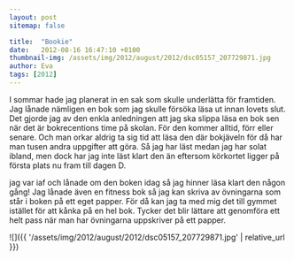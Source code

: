```yaml
---
layout: post
sitemap: false

title:  "Bookie"
date:   2012-08-16 16:47:10 +0100
thumbnail-img: /assets/img/2012/august/2012/dsc05157_207729871.jpg
author: Eva
tags: [2012]
---
```


I sommar hade jag planerat in en sak som skulle underlätta för framtiden. Jag lånade nämligen en bok som jag skulle försöka läsa ut innan lovets slut. Det gjorde jag av den enkla anledningen att jag ska slippa läsa en bok sen när det är bokrecentions time på skolan. För den kommer alltid, förr eller senare. Och man orkar aldrig ta sig tid att läsa den där bokjäveln för då har man tusen andra uppgifter att göra. Så jag har läst medan jag har solat ibland, men dock har jag inte läst klart den än eftersom körkortet ligger på första plats nu fram till dagen D. 

jag var iaf och lånade om den boken idag så jag hinner läsa klart den någon gång! Jag lånade även en fitness bok så jag kan skriva av övningarna som står i boken på ett eget papper. För då kan jag ta med mig det till gymmet istället för att kånka på en hel bok. Tycker det blir lättare att genomföra ett helt pass när man har övningarna uppskriver på ett papper.

![]({{ '/assets/img/2012/august/2012/dsc05157_207729871.jpg'  | relative_url }})

